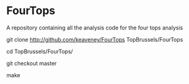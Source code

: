 FourTops
========

A repository containing all the analysis code for the four tops analysis


git clone http://github.com/keaveney/FourTops TopBrussels/FourTops

cd TopBrussels/FourTops/

git checkout master

make
